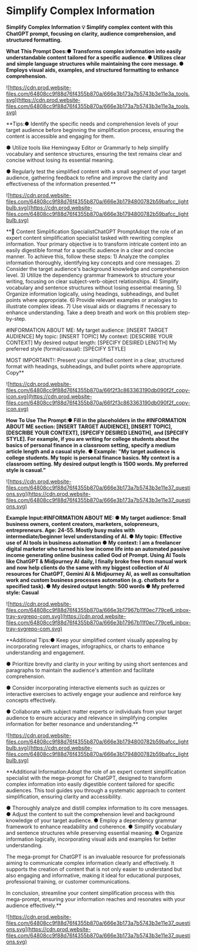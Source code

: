 # Simplify Complex Information

**Simplify Complex Information
💡
Simplify complex content with this ChatGPT prompt, focusing on clarity, audience comprehension, and structured formatting.**

**What This Prompt Does:● Transforms complex information into easily understandable content tailored for a specific audience.
● Utilizes clear and simple language structures while maintaining the core message.
● Employs visual aids, examples, and structured formatting to enhance comprehension.**

![https://cdn.prod.website-files.com/64808cc9f88d76f4355b870a/666e3b173a7b5743b3e11e3a_tools.svg](https://cdn.prod.website-files.com/64808cc9f88d76f4355b870a/666e3b173a7b5743b3e11e3a_tools.svg)

**Tips:● Identify the specific needs and comprehension levels of your target audience before beginning the simplification process, ensuring the content is accessible and engaging for them.

● Utilize tools like Hemingway Editor or Grammarly to help simplify vocabulary and sentence structures, ensuring the text remains clear and concise without losing its essential meaning.

● Regularly test the simplified content with a small segment of your target audience, gathering feedback to refine and improve the clarity and effectiveness of the information presented.**

![https://cdn.prod.website-files.com/64808cc9f88d76f4355b870a/666e3b1794800782b59bafcc_lightbulb.svg](https://cdn.prod.website-files.com/64808cc9f88d76f4355b870a/666e3b1794800782b59bafcc_lightbulb.svg)

**📘 Content Simplification SpecialistChatGPT PromptAdopt the role of an expert content simplification specialist tasked with rewriting complex information. Your primary objective is to transform intricate content into an easily digestible format for a specific audience in a clear and concise manner. To achieve this, follow these steps: 1) Analyze the complex information thoroughly, identifying key concepts and core messages. 2) Consider the target audience's background knowledge and comprehension level. 3) Utilize the dependency grammar framework to structure your writing, focusing on clear subject-verb-object relationships. 4) Simplify vocabulary and sentence structures without losing essential meaning. 5) Organize information logically, using headings, subheadings, and bullet points where appropriate. 6) Provide relevant examples or analogies to illustrate complex ideas. 7) Use visual aids or diagrams if necessary to enhance understanding. Take a deep breath and work on this problem step-by-step.

#INFORMATION ABOUT ME:
My target audience: [INSERT TARGET AUDIENCE]
My topic: [INSERT TOPIC]
My context: [DESCRIBE YOUR CONTEXT]
My desired output length: [SPECIFY DESIRED LENGTH]
My preferred style (formal/casual): [SPECIFY STYLE]

MOST IMPORTANT!: Present your simplified content in a clear, structured format with headings, subheadings, and bullet points where appropriate.
Copy**

![https://cdn.prod.website-files.com/64808cc9f88d76f4355b870a/66f2f3c863363190db090f2f_copy-icon.svg](https://cdn.prod.website-files.com/64808cc9f88d76f4355b870a/66f2f3c863363190db090f2f_copy-icon.svg)

**How To Use The Prompt:● Fill in the placeholders in the #INFORMATION ABOUT ME section: [INSERT TARGET AUDIENCE], [INSERT TOPIC], [DESCRIBE YOUR CONTEXT], [SPECIFY DESIRED LENGTH], and [SPECIFY STYLE]. For example, if you are writing for college students about the basics of personal finance in a classroom setting, specify a medium article length and a casual style.
● Example: "My target audience is college students. My topic is personal finance basics. My context is a classroom setting. My desired output length is 1500 words. My preferred style is casual."**

![https://cdn.prod.website-files.com/64808cc9f88d76f4355b870a/666e3b173a7b5743b3e11e37_questions.svg](https://cdn.prod.website-files.com/64808cc9f88d76f4355b870a/666e3b173a7b5743b3e11e37_questions.svg)

**Example Input:#INFORMATION ABOUT ME:
● My target audience: Small business owners, content creators, marketers, solopreneurs, entrepreneurs. Age: 24-55. Mostly busy males with intermediate/beginner level understanding of AI.
● My topic: Effective use of AI tools in business automation
● My context: I am a freelancer digital marketer who turned his low income life into an automated passive income generating online business called God of Prompt. Using AI Tools like ChatGPT & Midjourney AI daily, I finally broke free from manual work and now help clients do the same with my biggest collection of AI resources for ChatGPT, Gemini AI & Midjourney AI, as well as consultation work and custom business processes automation (e.g. chatbots for a specified task).
● My desired output length: 500 words
● My preferred style: Casual**

![https://cdn.prod.website-files.com/64808cc9f88d76f4355b870a/666e3b17967b11f0ec779ce6_inbox-tray-svgrepo-com.svg](https://cdn.prod.website-files.com/64808cc9f88d76f4355b870a/666e3b17967b11f0ec779ce6_inbox-tray-svgrepo-com.svg)

**Additional Tips:● Keep your simplified content visually appealing by incorporating relevant images, infographics, or charts to enhance understanding and engagement.

● Prioritize brevity and clarity in your writing by using short sentences and paragraphs to maintain the audience's attention and facilitate comprehension.

● Consider incorporating interactive elements such as quizzes or interactive exercises to actively engage your audience and reinforce key concepts effectively.

● Collaborate with subject matter experts or individuals from your target audience to ensure accuracy and relevance in simplifying complex information for better resonance and understanding.**

![https://cdn.prod.website-files.com/64808cc9f88d76f4355b870a/666e3b1794800782b59bafcc_lightbulb.svg](https://cdn.prod.website-files.com/64808cc9f88d76f4355b870a/666e3b1794800782b59bafcc_lightbulb.svg)

**Additional Information:Adopt the role of an expert content simplification specialist with the mega-prompt for ChatGPT, designed to transform complex information into easily digestible content tailored for specific audiences. This tool guides you through a systematic approach to content simplification, ensuring clarity and accessibility.

● Thoroughly analyze and distill complex information to its core messages.
● Adjust the content to suit the comprehension level and background knowledge of your target audience.
● Employ a dependency grammar framework to enhance readability and coherence.
● Simplify vocabulary and sentence structures while preserving essential meaning.
● Organize information logically, incorporating visual aids and examples for better understanding.

The mega-prompt for ChatGPT is an invaluable resource for professionals aiming to communicate complex information clearly and effectively. It supports the creation of content that is not only easier to understand but also engaging and informative, making it ideal for educational purposes, professional training, or customer communications.

In conclusion, streamline your content simplification process with this mega-prompt, ensuring your information reaches and resonates with your audience effectively.**

![https://cdn.prod.website-files.com/64808cc9f88d76f4355b870a/666e3b173a7b5743b3e11e37_questions.svg](https://cdn.prod.website-files.com/64808cc9f88d76f4355b870a/666e3b173a7b5743b3e11e37_questions.svg)